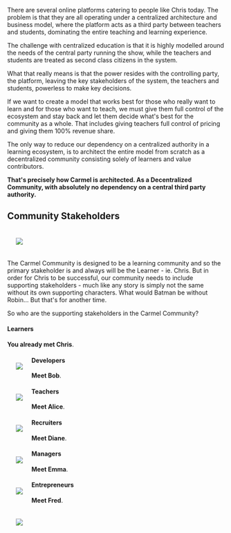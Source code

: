 There are several online platforms catering to people like Chris today. The problem is that they are all operating under a centralized architecture and business model, where the platform acts as a third party between teachers and students, dominating the entire teaching and learning experience.

The challenge with centralized education is that it is highly modelled around the needs of the central party running the show, while the teachers and students are treated as second class citizens in the system.

What that really means is that the power resides with the controlling party, the platform, leaving the key stakeholders of the system, the teachers and students, powerless to make key decisions.

If we want to create a model that works best for those who really want to learn and for those who want to teach, we must give them full control of the ecosystem and stay back and let them decide what's best for the community as a whole. That includes giving teachers full control of pricing and giving them 100% revenue share.

The only way to reduce our dependency on a centralized authority in a learning ecosystem, is to architect the entire model from scratch as a decentralized community consisting solely of learners and value contributors.

**That's precisely how Carmel is architected. As a Decentralized Community, with absolutely no dependency on a central third party authority.**

## Community Stakeholders

<img align="center" style="margin: 20px" src="https://raw.githubusercontent.com/fluidtrends/carmel/content/images/stakeholders.png">

The Carmel Community is designed to be a learning community and so the primary stakeholder is and always will be the Learner - ie. Chris. But in order for Chris to be successful, our community needs to include supporting stakeholders - much like any story is simply not the same without its own supporting characters. What would Batman be without Robin... But that's for another time.

So who are the supporting stakeholders in the Carmel Community?

#### Learners

**You already met Chris**.

<img align="left" style="margin: 20px" src="https://raw.githubusercontent.com/fluidtrends/carmel/content/images/chris.png">

#### Developers

**Meet Bob**.

<img align="left" style="margin: 20px" src="https://raw.githubusercontent.com/fluidtrends/carmel/content/images/bob.png">

#### Teachers

**Meet Alice**.

<img align="left" style="margin: 20px" src="https://raw.githubusercontent.com/fluidtrends/carmel/content/images/alice.png">

#### Recruiters

**Meet Diane**.

<img align="left" style="margin: 20px" src="https://raw.githubusercontent.com/fluidtrends/carmel/content/images/diane.png">

#### Managers

**Meet Emma**.

<img align="left" style="margin: 20px" src="https://raw.githubusercontent.com/fluidtrends/carmel/content/images/bob.png">

#### Entrepreneurs

**Meet Fred**.

<img align="left" style="margin: 20px" src="https://raw.githubusercontent.com/fluidtrends/carmel/content/images/fred.png">
